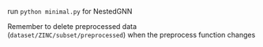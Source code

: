 run `python minimal.py` for NestedGNN

Remember to delete preprocessed data (`dataset/ZINC/subset/preprocessed`) when the preprocess function changes